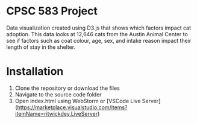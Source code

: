 # CPSC 583 Project

Data visualization created using D3.js that shows which factors impact cat adoption. This data looks at 12,646 cats from the Austin Animal Center to see if factors such as coat colour, age, sex, and intake reason impact their length of stay in the shelter.

# Installation

1. Clone the repository or download the files
2. Navigate to the source code folder
3. Open index.html using WebStorm or [VSCode Live Server] (https://marketplace.visualstudio.com/items?itemName=ritwickdey.LiveServer)
